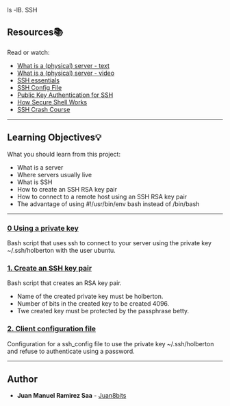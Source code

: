 ls -lB. SSH

## Resources:books:
Read or watch:
* [What is a (physical) server - text](https://intranet.hbtn.io/rltoken/PXE-o9DWronMp4ETwADOpg)
* [What is a (physical) server - video](https://intranet.hbtn.io/rltoken/IfLc3lxSs4w5xdsFlRDPWw)
* [SSH essentials](https://intranet.hbtn.io/rltoken/qKJi0RXLqaCLkHLCLhiYNA)
* [SSH Config File](https://intranet.hbtn.io/rltoken/DNiFD9w9Gx0mnQk5nXbtjg)
* [Public Key Authentication for SSH](https://intranet.hbtn.io/rltoken/ZBYjVLcJ-ck-CFjndgSDBw)
* [How Secure Shell Works](https://intranet.hbtn.io/rltoken/SW2m2e0KMA2K1dXk_0M0CA)
* [SSH Crash Course](https://intranet.hbtn.io/rltoken/8N-RlUma9lwGfyZp1_C-Wg)

---
## Learning Objectives:bulb:
What you should learn from this project:

* What is a server
* Where servers usually live
* What is SSH
* How to create an SSH RSA key pair
* How to connect to a remote host using an SSH RSA key pair
* The advantage of using  #!/usr/bin/env bash instead of /bin/bash 

---

### [0 Using a private key](./0-use_a_private_key)
Bash script that uses ssh to connect to your server using the private key ~/.ssh/holberton with the user ubuntu.

### [1. Create an SSH key pair](./1-create_ssh_key_pair)
Bash script that creates an RSA key pair.
* Name of the created private key must be holberton.
* Number of bits in the created key to be created 4096.
* Twe created key must be protected by the passphrase betty.

### [2. Client configuration file](./2-ssh_config)
Configuration for a ssh_config file to use the private key ~/.ssh/holberton and refuse to authenticate using a password.

---

## Author
* **Juan Manuel Ramirez Saa** - [Juan8bits](https://github.com/Juan8bits)
